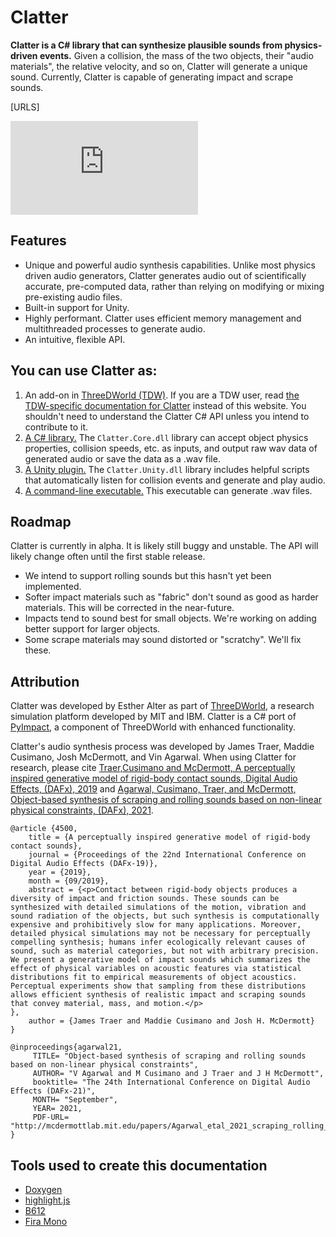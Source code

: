 # Clatter

**Clatter is a C# library that can synthesize plausible sounds from physics-driven events.** Given a collision, the mass of the two objects, their "audio materials", the relative velocity, and so on, Clatter will generate a unique sound. Currently, Clatter is capable of generating impact and scrape sounds.

[URLS]

<div class="video-container"><iframe class="video" src="https://www.youtube.com/embed/9Xg6mdddQLQ" title="YouTube video player" frameborder="0" allow="accelerometer; autoplay; clipboard-write; encrypted-media; gyroscope; picture-in-picture; web-share" allowfullscreen></iframe></div>

## Features

- Unique and powerful audio synthesis capabilities. Unlike most physics driven audio generators, Clatter generates audio out of scientifically accurate, pre-computed data, rather than relying on modifying or mixing pre-existing audio files.
- Built-in support for Unity.
- Highly performant. Clatter uses efficient memory management and multithreaded processes to generate audio.
- An intuitive, flexible API.

## You can use Clatter as:

1. An add-on in [ThreeDWorld (TDW)](https://github.com/threedworld-mit/tdw). If you are a TDW user, read [the TDW-specific documentation for Clatter](https://github.com/threedworld-mit/tdw/blob/master/Documentation/lessons/clatter/overview.md) instead of this website. You shouldn't need to understand the Clatter C# API unless you intend to contribute to it.
2. [A C# library.](clatter.core_overview.html) The `Clatter.Core.dll` library can accept object physics properties, collision speeds, etc. as inputs, and output raw wav data of generated audio or save the data as a .wav file.
3. [A Unity plugin.](clatter.unity_overview.html) The `Clatter.Unity.dll` library includes helpful scripts that automatically listen for collision events and generate and play audio.
4. [A command-line executable.](cli_overview.html) This executable can generate .wav files.

## Roadmap

Clatter is currently in alpha. It is likely still buggy and unstable. The API will likely change often until the first stable release.

- We intend to support rolling sounds but this hasn't yet been implemented.
- Softer impact materials such as "fabric" don't sound as good as harder materials. This will be corrected in the near-future.
- Impacts tend to sound best for small objects. We're working on adding better support for larger objects.
- Some scrape materials may sound distorted or "scratchy". We'll fix these.

## Attribution

Clatter was developed by Esther Alter as part of [ThreeDWorld](https://github.com/threedworld-mit/tdw), a research simulation platform developed by MIT and IBM. Clatter is a C# port of [PyImpact](https://github.com/threedworld-mit/tdw/blob/master/Documentation/lessons/audio/py_impact.md), a component of ThreeDWorld with enhanced functionality.

Clatter's audio synthesis process was developed by James Traer, Maddie Cusimano, Josh McDermott, and Vin Agarwal. When using Clatter for research, please cite [Traer,Cusimano  and McDermott, A perceptually inspired generative model of rigid-body  contact sounds, Digital Audio Effects, (DAFx), 2019](http://dafx2019.bcu.ac.uk/papers/DAFx2019_paper_57.pdf) and [Agarwal,  Cusimano, Traer, and McDermott, Object-based synthesis of scraping and  rolling sounds based on non-linear physical constraints, (DAFx), 2021](http://mcdermottlab.mit.edu/bib2php/pubs/makeAbs.php?loc=agarwal21).

```
@article {4500,
	title = {A perceptually inspired generative model of rigid-body contact sounds},
	journal = {Proceedings of the 22nd International Conference on Digital Audio Effects (DAFx-19)},
	year = {2019},
	month = {09/2019},
	abstract = {<p>Contact between rigid-body objects produces a diversity of impact and friction sounds. These sounds can be synthesized with detailed simulations of the motion, vibration and sound radiation of the objects, but such synthesis is computationally expensive and prohibitively slow for many applications. Moreover, detailed physical simulations may not be necessary for perceptually compelling synthesis; humans infer ecologically relevant causes of sound, such as material categories, but not with arbitrary precision. We present a generative model of impact sounds which summarizes the effect of physical variables on acoustic features via statistical distributions fit to empirical measurements of object acoustics. Perceptual experiments show that sampling from these distributions allows efficient synthesis of realistic impact and scraping sounds that convey material, mass, and motion.</p>
},
	author = {James Traer and Maddie Cusimano and Josh H. McDermott}
}
```

```
@inproceedings{agarwal21,
     TITLE= "Object-based synthesis of scraping and rolling sounds based on non-linear physical constraints",
     AUTHOR= "V Agarwal and M Cusimano and J Traer and J H McDermott",
     booktitle= "The 24th International Conference on Digital Audio Effects (DAFx-21)",
     MONTH= "September",
     YEAR= 2021,
     PDF-URL= "http://mcdermottlab.mit.edu/papers/Agarwal_etal_2021_scraping_rolling_synthesis_DAFx.pdf",
}
```

## Tools used to create this documentation

- [Doxygen](https://www.doxygen.nl/manual/config.html)
- [highlight.js](https://highlightjs.org)
- [B612](https://fonts.google.com/specimen/B612)
- [Fira Mono](https://fonts.google.com/specimen/Fira+Mono)